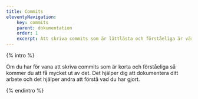 ```yaml
---
title: Commits
eleventyNavigation:
    key: commits
    parent: dokumentation
    order: 1
    excerpt: Att skriva commits som är lättlästa och förståeliga är värt mycket.
---
```


{% intro %}

Om du har för vana att skriva commits som är korta och förståeliga så kommer du att få mycket ut av det. Det hjälper dig att dokumentera ditt arbete och det hjälper andra att förstå vad du har gjort.

{% endintro %}
